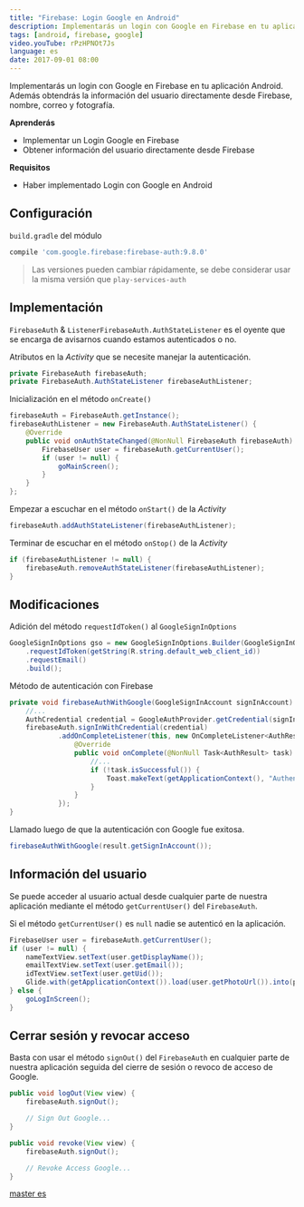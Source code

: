 ```yaml
---
title: "Firebase: Login Google en Android"
description: Implementarás un login con Google en Firebase en tu aplicación Android. 
tags: [android, firebase, google]
video.youTube: rPzHPNOt7Js
language: es
date: 2017-09-01 08:00
---
```


Implementarás un login con Google en Firebase en tu aplicación Android. Además obtendrás la información del usuario directamente desde Firebase, nombre, correo y fotografía.

__Aprenderás__

* Implementar un Login Google en Firebase
* Obtener información del usuario directamente desde Firebase

__Requisitos__

* Haber implementado Login con Google en Android

## Configuración

`build.gradle` del módulo

```groovy
compile 'com.google.firebase:firebase-auth:9.8.0'
```

> Las versiones pueden cambiar rápidamente, se debe considerar usar la misma versión que `play-services-auth`

## Implementación

`FirebaseAuth` & `ListenerFirebaseAuth.AuthStateListener` es el oyente que se encarga de avisarnos cuando estamos autenticados o no. 

Atributos en la *Activity* que se necesite manejar la autenticación.

```java
private FirebaseAuth firebaseAuth;  
private FirebaseAuth.AuthStateListener firebaseAuthListener;
```

Inicialización en el método `onCreate()`

```java
firebaseAuth = FirebaseAuth.getInstance();  
firebaseAuthListener = new FirebaseAuth.AuthStateListener() {  
    @Override
    public void onAuthStateChanged(@NonNull FirebaseAuth firebaseAuth) {
        FirebaseUser user = firebaseAuth.getCurrentUser();
        if (user != null) {
            goMainScreen();
        }
    }
};
```

Empezar a escuchar en el método `onStart()` de la *Activity*

```java
firebaseAuth.addAuthStateListener(firebaseAuthListener);
```

Terminar de escuchar en el método `onStop()` de la *Activity*

```java
if (firebaseAuthListener != null) {  
    firebaseAuth.removeAuthStateListener(firebaseAuthListener);
}
```

## Modificaciones

Adición del método `requestIdToken()` al `GoogleSignInOptions`

```java
GoogleSignInOptions gso = new GoogleSignInOptions.Builder(GoogleSignInOptions.DEFAULT_SIGN_IN)  
    .requestIdToken(getString(R.string.default_web_client_id))
    .requestEmail()
    .build();
```

Método de autenticación con Firebase

```java
private void firebaseAuthWithGoogle(GoogleSignInAccount signInAccount) {  
    //...
    AuthCredential credential = GoogleAuthProvider.getCredential(signInAccount.getIdToken(), null);
    firebaseAuth.signInWithCredential(credential)
            .addOnCompleteListener(this, new OnCompleteListener<AuthResult>() {
                @Override
                public void onComplete(@NonNull Task<AuthResult> task) {
                    //...
                    if (!task.isSuccessful()) {
                        Toast.makeText(getApplicationContext(), "Authentication failed.", Toast.LENGTH_SHORT).show();
                    }
                }
            });
}
```

Llamado luego de que la autenticación con Google fue exitosa.

```java
firebaseAuthWithGoogle(result.getSignInAccount());
```

## Información del usuario

Se puede acceder al usuario actual desde cualquier parte de nuestra aplicación mediante el método `getCurrentUser()` del `FirebaseAuth`.

Si el método `getCurrentUser()` es `null` nadie se autenticó en la aplicación.

```java
FirebaseUser user = firebaseAuth.getCurrentUser();  
if (user != null) {  
    nameTextView.setText(user.getDisplayName());
    emailTextView.setText(user.getEmail());
    idTextView.setText(user.getUid());
    Glide.with(getApplicationContext()).load(user.getPhotoUrl()).into(photoImageView);
} else {
    goLogInScreen();
}
```

## Cerrar sesión y revocar acceso

Basta con usar el método `signOut()` del `FirebaseAuth` en cualquier parte de nuestra aplicación seguida del cierre de sesión o revoco de acceso de Google.

```java
public void logOut(View view) {  
    firebaseAuth.signOut();

    // Sign Out Google...
}
```

```java
public void revoke(View view) {  
    firebaseAuth.signOut();

    // Revoke Access Google...
}
```

[master es](https://github.com/alvareztech/FirebaseGoogleSignInAndroid) 
